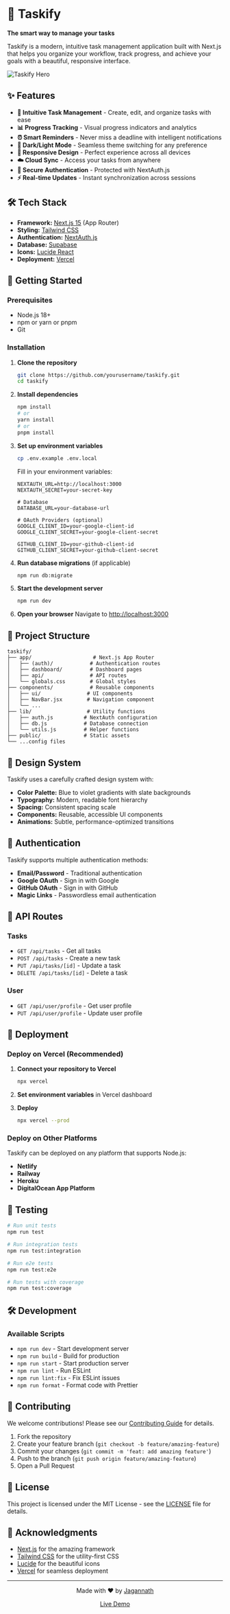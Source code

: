 # 🚀 Taskify

**The smart way to manage your tasks**

Taskify is a modern, intuitive task management application built with Next.js that helps you organize your workflow, track progress, and achieve your goals with a beautiful, responsive interface.

![Taskify Hero](/.github/images/hero.png)

## ✨ Features

- **🎯 Intuitive Task Management** - Create, edit, and organize tasks with ease
- **📊 Progress Tracking** - Visual progress indicators and analytics
- **⏰ Smart Reminders** - Never miss a deadline with intelligent notifications
- **🌙 Dark/Light Mode** - Seamless theme switching for any preference
- **📱 Responsive Design** - Perfect experience across all devices
- **☁️ Cloud Sync** - Access your tasks from anywhere
- **🔐 Secure Authentication** - Protected with NextAuth.js
- **⚡ Real-time Updates** - Instant synchronization across sessions

## 🛠️ Tech Stack

- **Framework:** [Next.js 15](https://nextjs.org/) (App Router)
- **Styling:** [Tailwind CSS](https://tailwindcss.com/)
- **Authentication:** [NextAuth.js](https://next-auth.js.org/)
- **Database:** [Supabase](https://supabase.com)
- **Icons:** [Lucide React](https://lucide.dev/)
- **Deployment:** [Vercel](https://vercel.com/)

## 🚀 Getting Started

### Prerequisites

- Node.js 18+ 
- npm or yarn or pnpm
- Git

### Installation

1. **Clone the repository**
   ```bash
   git clone https://github.com/yourusername/taskify.git
   cd taskify
   ```

2. **Install dependencies**
   ```bash
   npm install
   # or
   yarn install
   # or
   pnpm install
   ```

3. **Set up environment variables**
   ```bash
   cp .env.example .env.local
   ```
   
   Fill in your environment variables:
   ```env
   NEXTAUTH_URL=http://localhost:3000
   NEXTAUTH_SECRET=your-secret-key
   
   # Database
   DATABASE_URL=your-database-url
   
   # OAuth Providers (optional)
   GOOGLE_CLIENT_ID=your-google-client-id
   GOOGLE_CLIENT_SECRET=your-google-client-secret
   
   GITHUB_CLIENT_ID=your-github-client-id
   GITHUB_CLIENT_SECRET=your-github-client-secret
   ```

4. **Run database migrations** (if applicable)
   ```bash
   npm run db:migrate
   ```

5. **Start the development server**
   ```bash
   npm run dev
   ```

6. **Open your browser**
   Navigate to [http://localhost:3000](http://localhost:3000)

## 📁 Project Structure

```
taskify/
├── app/                    # Next.js App Router
│   ├── (auth)/            # Authentication routes
│   ├── dashboard/         # Dashboard pages
│   ├── api/               # API routes
│   └── globals.css        # Global styles
├── components/            # Reusable components
│   ├── ui/               # UI components
│   ├── NavBar.jsx        # Navigation component
│   └── ...
├── lib/                  # Utility functions
│   ├── auth.js          # NextAuth configuration
│   ├── db.js            # Database connection
│   └── utils.js         # Helper functions
├── public/              # Static assets
└── ...config files
```

## 🎨 Design System

Taskify uses a carefully crafted design system with:

- **Color Palette:** Blue to violet gradients with slate backgrounds
- **Typography:** Modern, readable font hierarchy
- **Spacing:** Consistent spacing scale
- **Components:** Reusable, accessible UI components
- **Animations:** Subtle, performance-optimized transitions

## 🔐 Authentication

Taskify supports multiple authentication methods:

- **Email/Password** - Traditional authentication
- **Google OAuth** - Sign in with Google
- **GitHub OAuth** - Sign in with GitHub
- **Magic Links** - Passwordless email authentication

## 📱 API Routes

### Tasks
- `GET /api/tasks` - Get all tasks
- `POST /api/tasks` - Create a new task
- `PUT /api/tasks/[id]` - Update a task
- `DELETE /api/tasks/[id]` - Delete a task

### User
- `GET /api/user/profile` - Get user profile
- `PUT /api/user/profile` - Update user profile

## 🚀 Deployment

### Deploy on Vercel (Recommended)

1. **Connect your repository to Vercel**
   ```bash
   npx vercel
   ```

2. **Set environment variables** in Vercel dashboard

3. **Deploy**
   ```bash
   npx vercel --prod
   ```

### Deploy on Other Platforms

Taskify can be deployed on any platform that supports Node.js:

- **Netlify**
- **Railway**
- **Heroku**
- **DigitalOcean App Platform**

## 🧪 Testing

```bash
# Run unit tests
npm run test

# Run integration tests
npm run test:integration

# Run e2e tests
npm run test:e2e

# Run tests with coverage
npm run test:coverage
```

## 🛠️ Development

### Available Scripts

- `npm run dev` - Start development server
- `npm run build` - Build for production
- `npm run start` - Start production server
- `npm run lint` - Run ESLint
- `npm run lint:fix` - Fix ESLint issues
- `npm run format` - Format code with Prettier

## 🤝 Contributing

We welcome contributions! Please see our [Contributing Guide](CONTRIBUTING.md) for details.

1. Fork the repository
2. Create your feature branch (`git checkout -b feature/amazing-feature`)
3. Commit your changes (`git commit -m 'feat: add amazing feature'`)
4. Push to the branch (`git push origin feature/amazing-feature`)
5. Open a Pull Request

## 📄 License

This project is licensed under the MIT License - see the [LICENSE](LICENSE) file for details.

## 🙏 Acknowledgments

- [Next.js](https://nextjs.org/) for the amazing framework
- [Tailwind CSS](https://tailwindcss.com/) for the utility-first CSS
- [Lucide](https://lucide.dev/) for the beautiful icons
- [Vercel](https://vercel.com/) for seamless deployment

---

<div align="center">
  <p>Made with ❤️ by <a href="https://github.com/jagannath70086">Jagannath</a></p>
  <p>
    <a href="https://taskify-demo.vercel.app">Live Demo</a>
  </p>
</div>